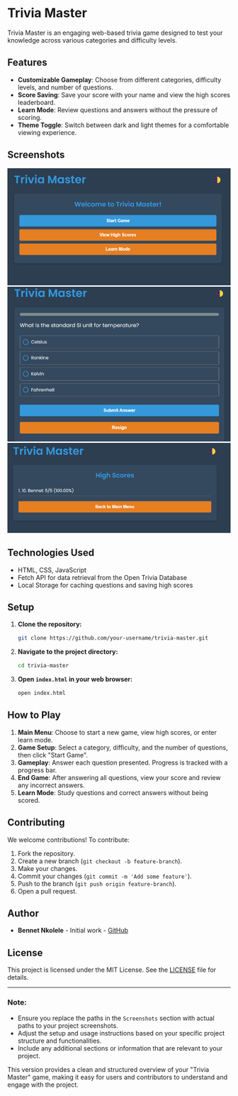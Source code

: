 # Trivia Master

Trivia Master is an engaging web-based trivia game designed to test your knowledge across various categories and difficulty levels.

## Features

- **Customizable Gameplay**: Choose from different categories, difficulty levels, and number of questions.
- **Score Saving**: Save your score with your name and view the high scores leaderboard.
- **Learn Mode**: Review questions and answers without the pressure of scoring.
- **Theme Toggle**: Switch between dark and light themes for a comfortable viewing experience.

## Screenshots

![Main Menu](./screenshots/main_menu.png)
![Gameplay](./screenshots/gameplay.png)
![High Scores](./screenshots/high_scores.png)

## Technologies Used

- HTML, CSS, JavaScript
- Fetch API for data retrieval from the Open Trivia Database
- Local Storage for caching questions and saving high scores

## Setup

1. **Clone the repository:**

   ```bash
   git clone https://github.com/your-username/trivia-master.git
   ```

2. **Navigate to the project directory:**

   ```bash
   cd trivia-master
   ```

3. **Open `index.html` in your web browser:**

   ```bash
   open index.html
   ```

## How to Play

1. **Main Menu**: Choose to start a new game, view high scores, or enter learn mode.
2. **Game Setup**: Select a category, difficulty, and the number of questions, then click "Start Game".
3. **Gameplay**: Answer each question presented. Progress is tracked with a progress bar.
4. **End Game**: After answering all questions, view your score and review any incorrect answers.
5. **Learn Mode**: Study questions and correct answers without being scored.

## Contributing

We welcome contributions! To contribute:

1. Fork the repository.
2. Create a new branch (`git checkout -b feature-branch`).
3. Make your changes.
4. Commit your changes (`git commit -m 'Add some feature'`).
5. Push to the branch (`git push origin feature-branch`).
6. Open a pull request.

## Author

- **Bennet Nkolele** - Initial work - [GitHub](https://github.com/Benighter)

## License

This project is licensed under the MIT License. See the [LICENSE](LICENSE) file for details.

---

### Note:
- Ensure you replace the paths in the `Screenshots` section with actual paths to your project screenshots.
- Adjust the setup and usage instructions based on your specific project structure and functionalities.
- Include any additional sections or information that are relevant to your project.

This version provides a clean and structured overview of your "Trivia Master" game, making it easy for users and contributors to understand and engage with the project.